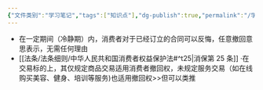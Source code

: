 ```yaml
---
{"文件类别":"学习笔记","tags":["知识点"],"dg-publish":true,"permalink":"/学习笔记studyup/知识点cheese/消费者撤回权/","dgPassFrontmatter":true,"created":"2024-07-06T16:34:02.926+08:00","updated":"2024-09-30T11:29:55.524+08:00"}
---
```


- 在一定期间（冷静期）内，消费者对于已经订立的合同可以反悔，任意撤回意思表示，无需任何理由
- [[法条/法条细则/中华人民共和国消费者权益保护法#^t25\|消保第 25 条]]
·在交易标的上，其仅规定商品交易适用消费者撤回权，未规定服务交易（如在线购买美容、健身、培训等服务)也适用撤回权>>但可以类推
